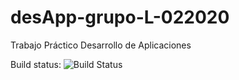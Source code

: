 # desApp-grupo-L-022020
Trabajo Práctico Desarrollo de Aplicaciones

Build status: ![Build Status](https://travis-ci.org/lordmaster11/desApp-grupo-L-022020.svg?branch=master)
